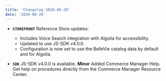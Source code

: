 ```yaml
---
title: 'Changelog 2020-08-20'
date: '2020-08-20'
---
```

- **`STOREFRONT`** Reference Store updates:

  - Includes Voice Search integration with Algolia for accessibility.
  - Updated to use JS-SDK v4.0.0.
  - Configuration is now set to use the BelleVie catalog data by default and for Algolia.
- **`SDK`** JS-SDK v4.0.0 is available.
**Minor** Added Commerce Manager Help. Get help on procedures directly from the Commerce Manager Resource Center.
